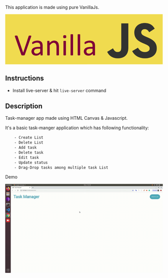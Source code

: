 This application is made using pure VanillaJs.

<img src="./styles/assets/img.png">

## Instructions

- Install live-server & hit ```live-server``` command 

## Description
 Task-manager app made using HTML Canvas & Javascript. 

It's a basic task-manger application which has following functionality:

``` 
    - Create List
    - Delete List
    - Add task
    - Delete task
    - Edit task
    - Update status
    - Drag-Drop tasks among multiple task List
```

Demo

<img src="./styles/assets/task-manager.gif">